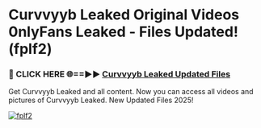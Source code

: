 # Curvvyyb Leaked Original Videos 0nlyFans Leaked - Files Updated! (fplf2)

<h3>🔴 CLICK HERE 🌐==►► <a href="https://tinyurl.com/x26r9saj" rel="nofollow">Curvvyyb Leaked Updated Files</a></h3>

Get Curvvyyb Leaked and all content. Now you can access all videos and pictures of Curvvyyb Leaked. New Updated Files 2025!

[![fplf2](https://i.imgur.com/LkgZPqh.gif)](https://tinyurl.com/x26r9saj)
